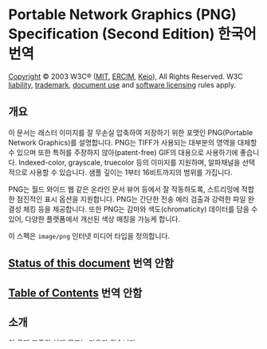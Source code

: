 # Portable Network Graphics (PNG) Specification (Second Edition) 한국어 번역

[Copyright][W3C Copyright] © 2003 W3C® ([MIT][MIT], [ERCIM][ERCIM], [Keio][Keio]), All Rights Reserved.
W3C [liability][W3C liability], [trademark][W3C trademark],
[document use][W3C document use] and [software licensing][W3C software licensing] rules apply.

[W3C Copyright]: http://www.w3.org/Consortium/Legal/2002/ipr-notice-20021231#Copyright
[W3C liability]: http://www.w3.org/Consortium/Legal/2002/ipr-notice-20021231#Legal_Disclaimer
[W3C trademark]: http://www.w3.org/Consortium/Legal/2002/ipr-notice-20021231#W3C_Trademarks
[W3C document use]: http://www.w3.org/Consortium/Legal/2002/copyright-documents-20021231
[W3C software licensing]: http://www.w3.org/Consortium/Legal/2002/copyright-software-20021231
[MIT]: http://www.csail.mit.edu/
[ERCIM]: http://www.ercim.eu/
[Keio]: http://www.keio.ac.jp/

## 개요

 이 문서는 래스터 이미지를 잘 무손실 압축하여 저장하기 위한 포맷인 PNG(Portable Network Graphics)를 설명합니다.
PNG는 TIFF가 사용되는 대부분의 영역을 대체할 수 있으며 또한 특허를 주장하지 않아(patent-free) GIF의 대용으로 사용하기에 좋습니다.
Indexed-color, grayscale, truecolor 등의 이미지를 지원하며, 알파채널을 선택적으로 사용할 수 있습니다.
샘플 깊이는 1부터 16비트까지의 범위를 가집니다.

 PNG는 월드 와이드 웹 같은 온라인 문서 뷰어 등에서 잘 작동하도록, 스트리밍에 적합한 점진적인 표시 옵션을 지원합니다.
PNG는 간단한 전송 에러 검출과 강력한 파일 완결성 체킹 등을 제공합니다.
또한 PNG는 감마와 색도(chromaticity) 데이터를 담을 수 있어, 다양한 플랫폼에서 개선된 색상 매칭을 가능케 합니다.

이 스펙은 `image/png` 인터넷 미디어 타입을 정의합니다.

## [Status of this document](http://www.w3.org/TR/2003/REC-PNG-20031110/#status) 번역 안함

## [Table of Contents](http://www.w3.org/TR/2003/REC-PNG-20031110/#minitoc) 번역 안함

## 소개

이 국제 표준의 설계 목표는 다음과 같습니다:

* 휴대성: 인코딩, 디코딩, 전송은 소프트웨어와 하드웨어 플랫폼에 독립적이어야 합니다.
* 완결성: truecolor, indexed-color, grayscale 이미지를 표현할 수 있어야 하고 각각의 경우에 선택적으로 투명도, 색공간 정보 및 주석 등의 부가정보를 가질 수 있어야합니다.
* 직렬적 인코딩과 디코딩: 데이터스트림을 직렬적으로 생성하고 직렬적으로 읽을 수 있도록, 데이터스트림 포맷을 직렬통신 채널을 통해서 즉석으로 생성하고 이미지를 표시할 수 있게 해야합니다.
* 점진적 화면표현: 전체 이미지의 근사치를 처음부터 보여주고 데이터스트림을 받아나갈 수록 개선된 이미지를 보여줄 수 있게 데이터를 전송할 수 있어야 합니다.
* 전송 에러에 대한 내성: 데이터스트림 전송 에러를 신뢰할 수 있는 수준으로 검출할 수 있어야 합니다.
* 무손실성: 필터링과 압축은 모든 정보를 보존해야 합니다.
* 퍼포먼스: 필터링, 압축, 점진적인 이미지 표시는 어쨌거나 디코딩과 화면표현에 효율적이어야 합니다. 빠른 인코딩은 빠른 디코딩보다 중요하지 않은 목표입니다. 디코딩 속도는 인코딩 속도를 희생하여 얻어질 수 있습니다.
* 압축: 이미지는 다른 디자인 묙표들과 일관성을 가지면서도 효율적으로 압축돼야 합니다.
* 단순성: 개발자가 표준을 쉽게 구현할 수 있어야 합니다.
* 호환성: 표준에 적합한 PNG 디코더는 모든 적합한 PNG 데이터스트림을 읽어낼 수 있어야 합니다.
* 유연성: 표준 PNG 데이터스트림의 호환성과 타협하지 않으면서도 사적인 추가정보나 표준의 확장이 가능해야 합니다.
* 법적 제한으로부터의 자유: 자유롭게 사용할 수 없는 알고리즘은 들어가지 않습니다.

## 1 범위

 이 국제 표준 스펙은 인터넷을 통해 전송되는 각각의 컴퓨터 그래픽 이미지가
무손실성, 휴대성을 가지도록 압축할 수 있게 설계된 데이터스트림과 그에 관련된 파일 포맷인
Portable Network Graphics(PNG, "핑ping"이라고 발음합니다)를 명시합니다.
Indexed-colour, grayscale, truecolour 이미지가 선택적인 투명도와 함께 지원됩니다.
샘플 깊이는 1부터 16비트까지의 범위를 가집니다.
PNG는 점진적인 표시 옵션을 가지면서 완전히 직렬화될 수 있습니다. 파일 완전성 체킹과 간단한 전송 에러 검출을 동시에 지원할 정도로 강력합니다.
PNG는 완전한 ICC 색상 프로파일만큼 감마 정보와 색도 데이터를 지원하여 다양한 플랫폼에서 색상 매칭을 할 수 있습니다.
이 표준은 `image/png` 인터넷 미디어 타입을 정의합니다.
그 데이터스트림과 관련된 파일 포맷은 메인 디자인 목표를 넘어선 가치를 지닙니다.

## [2 Normative references](http://www.w3.org/TR/2003/REC-PNG-20031110/#2NormRefs) 번역 안함
